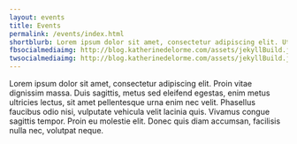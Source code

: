 ```yaml
---
layout: events
title: Events
permalink: /events/index.html
shortblurb: Lorem ipsum dolor sit amet, consectetur adipiscing elit. Ut ornare ut felis ac venenatis. Sed tempor blandit pellentesque.
fbsocialmediaimg: http://blog.katherinedelorme.com/assets/jekyllBuild.jpg
twsocialmediaimg: http://blog.katherinedelorme.com/assets/jekyllBuild.jpg
---
```


Lorem ipsum dolor sit amet, consectetur adipiscing elit. Proin vitae dignissim massa. Duis sagittis, metus sed eleifend egestas, enim metus ultricies lectus, sit amet pellentesque urna enim nec velit. Phasellus faucibus odio nisi, vulputate vehicula velit lacinia quis. Vivamus congue sagittis tempor. Proin eu molestie elit. Donec quis diam accumsan, facilisis nulla nec, volutpat neque.
